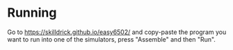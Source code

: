 # Running

Go to https://skilldrick.github.io/easy6502/ and copy-paste the program you want to run into one of the simulators, press "Assemble" and then "Run".
